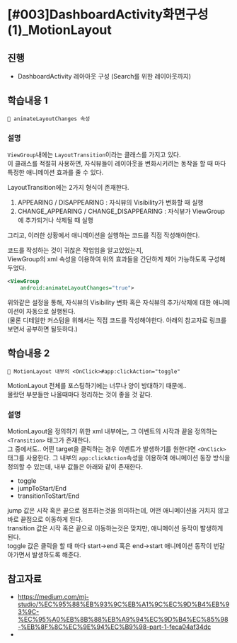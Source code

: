 # [#003]DashboardActivity화면구성(1)_MotionLayout

## 진행
- DashboardActivity 레아아웃 구성 (Search를 위한 레이아웃까지)

## 학습내용 1
```
📌 animateLayoutChanges 속성
```

### 설명
`ViewGroup`내에는 `LayoutTransition`이라는 클래스를 가지고 있다.  
이 클래스를 적절히 사용하면, 자식뷰들이 레이아웃을 변화시키려는 동작을 할 때 마다 특정한 애니메이션 효과를 줄 수 있다.

LayoutTransition에는 2가지 형식이 존재한다.
1. APPEARING / DISAPPEARING : 자식뷰의 Visibility가 변화할 때 실행
2. CHANGE_APPEARING / CHANGE_DISAPPEARING : 자식뷰가 ViewGroup에 추가되거나 삭제될 때 실행

그리고, 이러한 상황에서 애니메이션을 실행하는 코드를 직접 작성해야한다.

코드를 작성하는 것이 귀찮은 작업임을 알고있었는지,  
ViewGroup의 xml 속성을 이용하여 위의 효과들을 간단하게 제어 가능하도록 구성해두었다.

```xml
<ViewGroup
    android:animateLayoutChanges="true">
```
위와같은 설정을 통해, 자식뷰의 Visibility 변화 혹은 자식뷰의 추가/삭제에 대한 애니메이션이 자동으로 실행된다.  
(물론 디테일한 커스텀을 위해서는 직접 코드를 작성해야한다. 아래의 참고자료 링크를 보면서 공부하면 될듯하다.)

## 학습내용 2
```
📌 MotionLayout 내부의 <OnClick>#app:clickAction="toggle"
```
MotionLayout 전체를 포스팅하기에는 너무나 양이 방대하기 때문에..  
몰랐던 부분들만 나올때마다 정리하는 것이 좋을 것 같다.

### 설명
MotionLayout을 정의하기 위한 xml 내부에는, 그 이벤트의 시작과 끝을 정의하는 `<Transition>` 태그가 존재한다.  
그 중에서도.. 어떤 target을 클릭하는 경우 이벤트가 발생하기를 원한다면 `<OnClick>` 태그를 사용한다. 
그 내부의 `app:clickAction`속성을 이용하여 애니메이션 동장 방식을 정의할 수 있는데, 내부 값들은 아래와 같이 존재한다.

- toggle
- jumpToStart/End
- transitionToStart/End

jump 값은 시작 혹은 끝으로 점프하는것을 의미하는데, 어떤 애니메이션을 거치지 않고 바로 끝점으로 이동하게 된다.  
transition 값은 시작 혹은 끝으로 이동하는것은 맞지만, 애니메이션 동작이 발생하게 된다.  
toggle 값은 클릭을 할 때 마다 start->end 혹은 end->start 애니메이션 동작이 번갈아가면서 발생하도록 해준다.

## 참고자료
- https://medium.com/mj-studio/%EC%95%88%EB%93%9C%EB%A1%9C%EC%9D%B4%EB%93%9C-%EC%95%A0%EB%8B%88%EB%A9%94%EC%9D%B4%EC%85%98-%EB%8F%8C%EC%9E%94%EC%B9%98-part-1-feca04af34dc
- 